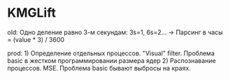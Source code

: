 # KMGLift
old:
    Одно деление равно 3-м секундам: 3s=1, 6s=2... -> 
        Парсинг в часы = (value * 3) / 3600

prod: 
    1) Определение отдельных процессов. "Visual" filter. Проблема basic в жестком программировании размера ядер
    2) Распознавание процессов. MSE. Проблема basic бывают выбросы на краях. 
    
